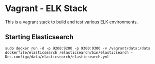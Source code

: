 # Vagrant - ELK Stack

This is a vagrant stack to build and test various ELK environments.


## Starting Elasticsearch

	sudo docker run -d -p 9200:9200 -p 9300:9300 -v /vagrant/data:/data dockerfile/elasticsearch /elasticsearch/bin/elasticsearch -Des.config=/data/elasticsearch/elasticsearch.yml
